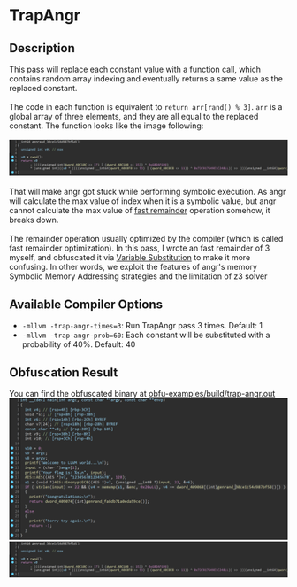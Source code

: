# TrapAngr
## Description
This pass will replace each constant value with a function call, which contains random array indexing and eventually returns a same value as the replaced constant.
\
\
The code in each function is equivalent to `return arr[rand() % 3]`. `arr` is a global array of three elements, and they are all equal to the replaced constant. The function looks like the image following:
\
\
![](assets/genrand.png)
\
\
That will make angr got stuck while performing symbolic execution. As angr will calculate the max value of index when it is a symbolic value, but angr cannot calculate the max value of [fast remainder](https://reverseengineering.stackexchange.com/questions/1397/how-can-i-reverse-optimized-integer-division-modulo-by-constant-operations) operation somehow, it breaks down. 
\
\
The remainder operation usually optimized by the compiler (which is called fast remainder optimization). In this pass, I wrote an fast remainder of 3 myself, and obfuscated it via [Variable Substitution](llvm/lib/Transforms/Obfuscation/VariableSubstitution.cpp) to make it more confusing. In other words, we exploit the features of angr's memory Symbolic Memory Addressing strategies and the limitation of z3 solver

## Available Compiler Options
- `-mllvm -trap-angr-times=3`: Run TrapAngr pass 3 times. Default: 1
- `-mllvm -trap-angr-prob=60`: Each constant will be substituted with a probability of 40%. Default: 40
## Obfuscation Result
You can find the obfuscated binary at [obfu-examples/build/trap-angr.out](obfu-examples/build/trap-angr.out)
\
![](assets/trap-angr-result.png)
\
![](assets/genrand.png)